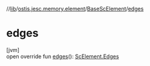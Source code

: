 //[lib](../../../index.md)/[ostis.jesc.memory.element](../index.md)/[BaseScElement](index.md)/[edges](edges.md)

# edges

[jvm]\
open override fun [edges](edges.md)(): [ScElement.Edges](../-sc-element/-edges/index.md)
